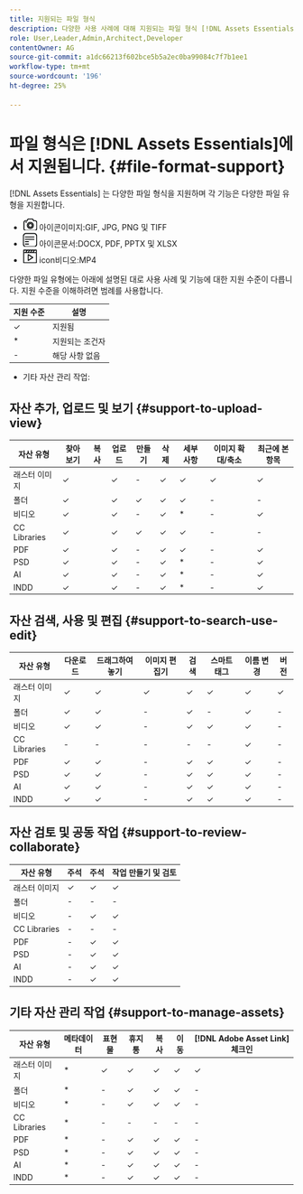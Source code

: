 ```yaml
---
title: 지원되는 파일 형식
description: 다양한 사용 사례에 대해 지원되는 파일 형식 [!DNL Assets Essentials]
role: User,Leader,Admin,Architect,Developer
contentOwner: AG
source-git-commit: a1dc66213f602bce5b5a2ec0ba99084c7f7b1ee1
workflow-type: tm+mt
source-wordcount: '196'
ht-degree: 25%

---
```



# 파일 형식은 [!DNL Assets Essentials]에서 지원됩니다. {#file-format-support}

[!DNL Assets Essentials] 는 다양한 파일 형식을 지원하며 각 기능은 다양한 파일 유형을 지원합니다.

* ![이미지 파일 유형 ](assets/do-not-localize/image-icon.png) 아이콘이미지:GIF, JPG, PNG 및 TIFF
* ![문서 파일 유형 ](assets/do-not-localize/document-icon.png) 아이콘문서:DOCX, PDF, PPTX 및 XLSX
* ![비디오 파일 유형 ](assets/do-not-localize/video-icon.png) icon비디오:MP4

다양한 파일 유형에는 아래에 설명된 대로 사용 사례 및 기능에 대한 지원 수준이 다릅니다. 지원 수준을 이해하려면 범례를 사용합니다.

| 지원 수준 | 설명 |
|---------------|-------------------------|
| ✓ | 지원됨 |
| * | 지원되는 조건자 |
| - | 해당 사항 없음 |

* 기타 자산 관리 작업:

## 자산 추가, 업로드 및 보기 {#support-to-upload-view}

<!-- TBD: For AEM, AI files require the PDF option to be selected when saving the AI file.
-->

| 자산 유형 | 찾아보기 | 복사 | 업로드 | 만들기 | 삭제 | 세부 사항 | 이미지 확대/축소 | 최근에 본 항목 |
|---------------|----------|------|----------|----------|----------|----------|------------|-----------------|
| 래스터 이미지 | ✓ |  | ✓ | - | ✓ | ✓ | ✓ | ✓ |
| 폴더 | ✓ |  | ✓ | ✓ | ✓ | ✓ | - | - |
| 비디오 | ✓ |  | ✓ | - | ✓ | * | - | ✓ |
| CC Libraries | ✓ |  | ✓ | ✓ | ✓ | ✓ | - | - |
| PDF | ✓ |  | ✓ | - | ✓ | ✓ | - | ✓ |
| PSD | ✓ |  | ✓ | - | ✓ | * | - | ✓ |
| AI | ✓ |  | ✓ | - | ✓ | * | - | ✓ |
| INDD | ✓ |  | ✓ | - | ✓ | * | - | ✓ |

## 자산 검색, 사용 및 편집 {#support-to-search-use-edit}

| 자산 유형 | 다운로드 | 드래그하여 놓기 | 이미지 편집기 | 검색 | 스마트 태그 | 이름 변경 | 버전 |
|---------------|----------|---------------|--------------|----------|------------|----------|----------|
| 래스터 이미지 | ✓ | ✓ | ✓ | ✓ | ✓ | ✓ | ✓ |
| 폴더 | ✓ | ✓ | - | ✓ | - | ✓ | - |
| 비디오 | ✓ | ✓ | - | ✓ | ✓ | ✓ | - |
| CC Libraries | - | - | - | - | - | ✓ | - |
| PDF | ✓ | ✓ | - | ✓ | ✓ | ✓ | - |
| PSD | ✓ | ✓ | - | ✓ | ✓ | ✓ | - |
| AI | ✓ | ✓ | - | ✓ | ✓ | ✓ | - |
| INDD | ✓ | ✓ | - | ✓ | ✓ | ✓ | - |

## 자산 검토 및 공동 작업 {#support-to-review-collaborate}

| 자산 유형 | 주석 | 주석 | 작업 만들기 및 검토 |
|---------------|----------|----------|-------------------------|
| 래스터 이미지 | ✓ | ✓ | ✓ |
| 폴더 | - | - | - |
| 비디오 | - | ✓ | ✓ |
| CC Libraries | - | - | - |
| PDF | - | ✓ | ✓ |
| PSD | - | ✓ | ✓ |
| AI | - | ✓ | ✓ |
| INDD | - | ✓ | ✓ |

## 기타 자산 관리 작업 {#support-to-manage-assets}

| 자산 유형 | 메타데이터 | 표현물 | 휴지통 | 복사 | 이동 | [!DNL Adobe Asset Link] 체크인 |
|---------------|----------|------------|----------|----------|----------|----------------------------------|
| 래스터 이미지 | * | ✓ | ✓ | ✓ | ✓ | ✓ |
| 폴더 | * | - | ✓ | ✓ | ✓ | - |
| 비디오 | * | - | ✓ | ✓ | ✓ | - |
| CC Libraries | * | - | - | - | - | - |
| PDF | * | - | ✓ | ✓ | ✓ | - |
| PSD | * | - | ✓ | ✓ | ✓ | - |
| AI | * | - | ✓ | ✓ | ✓ | - |
| INDD | * | - | ✓ | ✓ | ✓ | - |

<!-- TBD: Saving template table separately.
| Asset type    | Features |
|---------------|----------|
| Raster images |          |
| Folders       |          |
| Videos        |          |
| CC Libraries  |          |
| PDF files     |          |
| PSD           |          |
| AI            |          |
| INDD          |          |

>[!MORELIKETHIS]
>
>* []()
-->
